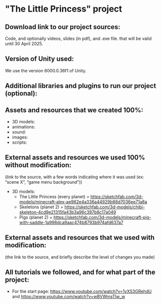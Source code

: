 # "The Little Princess" project

## Download link to our project sources:

Code, and optionally videos, slides (in pdf), and .exe file. that will be valid until 30 April 2025.

## Version of Unity used:

We use the version 6000.0.36f1 of Unity.

## Additional libraries and plugins to run our project (optional):

## Assets and resources that we created 100%:

- 3D models:
- animations:
- sound:
- images:
- scripts:

## External assets and resources we used 100% without modification:
(link to the source, with a few words indicating where it was used (ex: “scene X”, “game menu background”))
- 3D models:
  - The Little Princess (every planet) = https://sketchfab.com/3d-models/minecraft-alex-ae962e4a336a44929b88d7036ee71a8a
  - Skeletons (planet 2) = https://sketchfab.com/3d-models/chibi-skeleton-4cd9e21315fa43b3a96c397b8c17a049
  - Pigs (planet 2) = https://sketchfab.com/3d-models/minecraft-pig-with-saddle-1a998dca9aac474b8793b974afd637a7

## External assets and resources that we used with modification:
(the link to the source, and briefly describe the level of changes you made)

## All tutorials we followed, and for what part of the project:

- For the start page: https://www.youtube.com/watch?v=1vXS3GRehdU and https://www.youtube.com/watch?v=wBVWmsTIw_w
